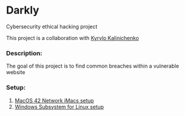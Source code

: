 # Darkly
Cybersecurity ethical hacking project

This project is a collaboration with [Kyrylo Kalinichenko](https://github.com/KyryloKalinichenko)


### Description:
The goal of this project is to find common breaches within a vulnerable website

### Setup:
1) [MacOS 42 Network iMacs setup](https://github.com/Ysoroko/Darkly/blob/main/macOS42_setup.md)
2) [Windows Subsystem for Linux setup](https://github.com/Ysoroko/Darkly/blob/main/wsl_setup.md)
